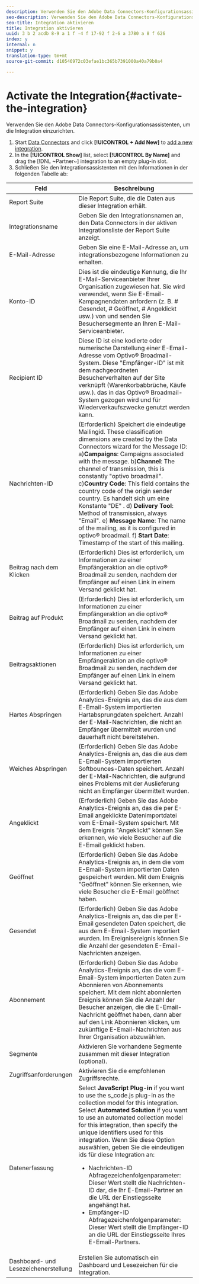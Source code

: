 ```yaml
---
description: Verwenden Sie den Adobe Data Connectors-Konfigurationsassistenten, um die Integration einzurichten.
seo-description: Verwenden Sie den Adobe Data Connectors-Konfigurationsassistenten, um die Integration einzurichten.
seo-title: Integration aktivieren
title: Integration aktivieren
uuid: 3 b 2 acdb 8-9 a 1 f -4 f 17-92 f 2-6 a 3780 a 8 f 626
index: y
internal: n
snippet: y
translation-type: tm+mt
source-git-commit: d10546972c03efae1bc365b7391000a40a79b0a4

---
```



# Activate the Integration{#activate-the-integration}

Verwenden Sie den Adobe Data Connectors-Konfigurationsassistenten, um die Integration einzurichten.

1. Start [Data Connectors](https://marketing.adobe.com/resources/help/en_US/genesis/c_overview.html) and click **[!UICONTROL + Add New]** to [add a new integration](https://marketing.adobe.com/resources/help/en_US/genesis/t_add_integration.html).
1. In the **[!UICONTROL Show]** list, select **[!UICONTROL By Name]** and drag the [!DNL ~Partner~] integration to an empty plug-in slot.
1. Schließen Sie den Integrationsassistenten mit den Informationen in der folgenden Tabelle ab:

| Feld | Beschreibung |
|--- |--- |
| Report Suite | Die Report Suite, die die Daten aus dieser Integration erhält. |
| Integrationsname | Geben Sie den Integrationsnamen an, den Data Connectors in der aktiven Integrationsliste der Report Suite anzeigt. |
| E-Mail-Adresse | Geben Sie eine E-Mail-Adresse an, um integrationsbezogene Informationen zu erhalten. |
| Konto-ID | Dies ist die eindeutige Kennung, die Ihr E-Mail-Serviceanbieter Ihrer Organisation zugewiesen hat. Sie wird verwendet, wenn Sie E-Email-Kampagnendaten anfordern (z. B. # Gesendet, # Geöffnet, # Angeklickt usw.) von und senden Sie Besuchersegmente an Ihren E-Mail-Serviceanbieter. |
| Recipient ID | Diese ID ist eine kodierte oder numerische Darstellung einer E-Email-Adresse vom Optivo® Broadmail-System. Diese "Empfänger-ID" ist mit dem nachgeordneten Besucherverhalten auf der Site verknüpft (Warenkorbabbrüche, Käufe usw.). das in das Optivo® Broadmail-System gezogen wird und für Wiederverkaufszwecke genutzt werden kann. |
| Nachrichten-ID | (Erforderlich) Speichert die eindeutige Mailingid. These classification dimensions are created by the Data Connectors wizard for the Message ID: a)**Campaigns**: Campaigns associated with the message. b)**Channel**: The channel of transmission, this is constantly "optivo broadmail". c)**Country Code**: This field contains the country code of the origin sender country. Es handelt sich um eine Konstante "DE" . d) **Delivery Tool**: Method of transmission, always "Email". e) **Message Name**: The name of the mailing, as it is configured in optivo® broadmail. f) **Start Date**: Timestamp of the start of this mailing. |
| Beitrag nach dem Klicken | (Erforderlich) Dies ist erforderlich, um Informationen zu einer Empfängeraktion an die optivo® Broadmail zu senden, nachdem der Empfänger auf einen Link in einem Versand geklickt hat. |
| Beitrag auf Produkt | (Erforderlich) Dies ist erforderlich, um Informationen zu einer Empfängeraktion an die optivo® Broadmail zu senden, nachdem der Empfänger auf einen Link in einem Versand geklickt hat. |
| Beitragsaktionen | (Erforderlich) Dies ist erforderlich, um Informationen zu einer Empfängeraktion an die optivo® Broadmail zu senden, nachdem der Empfänger auf einen Link in einem Versand geklickt hat. |
| Hartes Abspringen | (Erforderlich) Geben Sie das Adobe Analytics-Ereignis an, das die aus dem E-Email-System importierten Hartabsprungdaten speichert. Anzahl der E-Mail-Nachrichten, die nicht an Empfänger übermittelt wurden und dauerhaft nicht bereitstehen. |
| Weiches Abspringen | (Erforderlich) Geben Sie das Adobe Analytics-Ereignis an, das die aus dem E-Email-System importierten Softbounces-Daten speichert. Anzahl der E-Mail-Nachrichten, die aufgrund eines Problems mit der Auslieferung nicht an Empfänger übermittelt wurden. |
| Angeklickt | (Erforderlich) Geben Sie das Adobe Analytics-Ereignis an, das die per E-Email angeklickte Datenimportdatei vom E-Email-System speichert. Mit dem Ereignis "Angeklickt" können Sie erkennen, wie viele Besucher auf die E-Email geklickt haben. |
| Geöffnet | (Erforderlich) Geben Sie das Adobe Analytics-Ereignis an, in dem die vom E-Email-System importierten Daten gespeichert werden. Mit dem Ereignis "Geöffnet" können Sie erkennen, wie viele Besucher die E-Email geöffnet haben. |
| Gesendet | (Erforderlich) Geben Sie das Adobe Analytics-Ereignis an, das die per E-Email gesendeten Daten speichert, die aus dem E-Email-System importiert wurden. Im Ereignisereignis können Sie die Anzahl der gesendeten E-Email-Nachrichten anzeigen. |
| Abonnement | (Erforderlich) Geben Sie das Adobe Analytics-Ereignis an, das die vom E-Email-System importierten Daten zum Abonnieren von Abonnements speichert. Mit dem nicht abonnierten Ereignis können Sie die Anzahl der Besucher anzeigen, die die E-Email-Nachricht geöffnet haben, dann aber auf den Link Abonnieren klicken, um zukünftige E-Email-Nachrichten aus Ihrer Organisation abzuwählen. |
| Segmente | Aktivieren Sie vorhandene Segmente zusammen mit dieser Integration (optional). |
| Zugriffsanforderungen | Aktivieren Sie die empfohlenen Zugriffsrechte. |
| Datenerfassung | Select **JavaScript Plug-in** if you want to use the s_code.js plug-in as the collection model for this integration. Select **Automated Solution** if you want to use an automated collection model for this integration, then specify the unique identifiers used for this integration. Wenn Sie diese Option auswählen, geben Sie die eindeutigen ids für diese Integration an:<ul><li>Nachrichten-ID Abfragezeichenfolgenparameter: Dieser Wert stellt die Nachrichten-ID dar, die Ihr E-Email-Partner an die URL der Einstiegsseite angehängt hat.</li><li>Empfänger-ID Abfragezeichenfolgenparameter: Dieser Wert stellt die Empfänger-ID an die URL der Einstiegsseite Ihres E-Email-Partners.</li></ul> |
| Dashboard- und Lesezeichenerstellung | Erstellen Sie automatisch ein Dashboard und Lesezeichen für die Integration. |